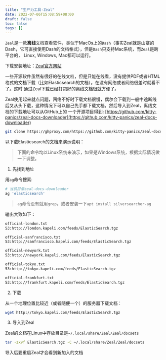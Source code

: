 ```yaml
---
title: "生产力工具-Zeal"
date: 2022-07-06T15:08:59+08:00
draft: false
toc: false
tags: []
---
```


`Zeal`是一款**离线**文档查看软件，类似于MacOs上的`Dash`（事实Zeal就是山寨的Dash，它可直接使用Dash的文档格式），但是`Dash`只支持Mac系统，而`Zeal`是跨平台的，
Linux, Windows, Mac都可以运行。

下载安装地址：[Zeal官方网站](https://zealdocs.org/)

一些开源软件虽然有很好的在线文档，但是只能在线看，没有提供PDF或者HTML格式的文档下载（比如Elasticsearch的文档），在没有网络或者网络很差时就看不了。这时
通过Zeal下载已经打包好的离线文档很就方便了。

Zeal使用起来就点问题，网络不好时下载文档很慢，偶尔会下载到一般中途断线后又从头下载，这种情况下可以自己先手都下载文档，然后导入到Zeal，离线文档的下载地址可以从GitHub上的
一个开源项目得到: [https://github.com/kitty-panics/zeal-docs-downloader](https://github.com/kitty-panics/zeal-docs-downloader)

```sh
git clone https://ghproxy.com/https://github.com/kitty-panics/zeal-docs-downloader.git
```

以下载Elasticsearch的文档来演示说明：

> 下面的命令均以Linux系统来演示，如果是Windows系统，根据实际情况做一下调整。

1. 先找到地址

用`ag`命令搜索:
```sh
# 当前目录zeal-docs-downloader
ag 'elasticsearch'
```

> `ag`命令没有就用`grep`，或者安装一下`apt install silversearcher-ag`

输出大致如下：

```txt
official-london.txt
53:http://london.kapeli.com/feeds/ElasticSearch.tgz

official-sanfrancisco.txt
53:http://sanfrancisco.kapeli.com/feeds/ElasticSearch.tgz

official-newyork.txt
53:http://newyork.kapeli.com/feeds/ElasticSearch.tgz

official-tokyo.txt
53:http://tokyo.kapeli.com/feeds/ElasticSearch.tgz

official-frankfurt.txt
53:http://frankfurt.kapeli.com/feeds/ElasticSearch.tgz
```

2. 下载

从一个地理位置比较近（或者随便一个）的服务器下载文档：

```sh
wget http://tokyo.kapeli.com/feeds/ElasticSearch.tgz
```

3. 导入到Zeal

Zeal的文档在Linux中存放目录是`~/.local/share/Zeal/Zeal/docsets`

```sh
tar -zxvf ElasticSearch.tgz -C ~/.local/share/Zeal/Zeal/docsets
```

导入后要重启Zeal才会看到新加入的文档

